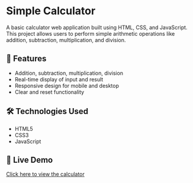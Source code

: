 # Simple Calculator

A basic calculator web application built using HTML, CSS, and JavaScript. This project allows users to perform simple arithmetic operations like addition, subtraction, multiplication, and division.

## 🔧 Features
- Addition, subtraction, multiplication, division
- Real-time display of input and result
- Responsive design for mobile and desktop
- Clear and reset functionality

## 🛠️ Technologies Used
- HTML5
- CSS3
- JavaScript

## 🚀 Live Demo
[Click here to view the calculator](https://your-live-link.netlify.app)
